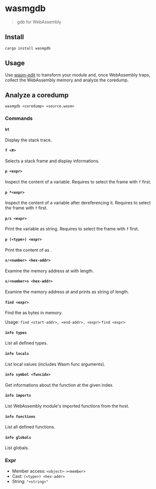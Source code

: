 # wasmgdb

> gdb for WebAssembly

## Install

```
cargo install wasmgdb
```

## Usage

Use [wasm-edit] to transform your module and, once WebAssembly traps, collect the
WebAssembly memory and analyze the coredump.

## Analyze a coredump

```
wasmgdb <coredump> <source.wasm>
```

### Commands

#### `bt`

Display the stack trace.

#### `f <#>`

Selects a stack frame and display informations.

#### `p <expr>`

Inspect the content of a variable.
Requires to select the frame with `f` first.

#### `p *<expr>`

Inspect the content of a variable after dereferencing it.
Requires to select the frame with `f` first.

#### `p/s <expr>`

Print the variable as string.
Requires to select the frame with `f` first.

#### `p (<type>) <expr>`

Print the content of <expr> as <type>.

#### `x/<number> <hex-addr>`

Examine the memory address at <hex-addr> with <number> length.

#### `x/<number>s <hex-addr>`

Examine the memory address at <hex-addr> and prints as string of <number> length.

#### `find <expr>`

Find the <expr> as bytes in memory.

Usage:
`find <start-addr>, <end-addr>, <expr>`
`find <expr>`

#### `info types`

List all defined types.

#### `info locals`

List local values (includes Wasm func arguments).

#### `info symbol <funcidx>`

Get informations about the function at the given index.

#### `info imports`

List WebAssembly module's imported functions from the host.

#### `info functions`

List all defined functions.

#### `info globals`

List globals.

### Expr

- Member access: `<object>-><member>`
- Cast: `(<type>) <hex-addr>`
- String: `"<string>"`

[wasm-edit]: https://github.com/xtuc/wasm-edit#coredump-generation
